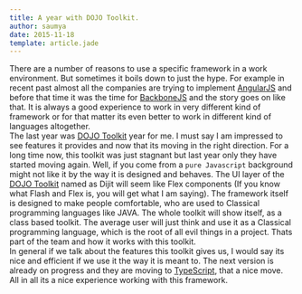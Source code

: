 ```yaml
---
title: A year with DOJO Toolkit.
author: saumya
date: 2015-11-18
template: article.jade
---
```

There are a number of reasons to use a specific framework in a work environment. But sometimes it boils down to just the hype. For example in recent past almost all the companies are trying to implement [AngularJS][1] and before that time it was the time for [BackboneJS][2] and the story goes on like that. It is always a good experience to work in very different kind of framework or for that matter its even better to work in different kind of languages altogether.          
The last year was [DOJO Toolkit][3] year for me. I must say I am impressed to see features it provides and now that its moving in the right direction. For a long time now, this toolkit was just stagnant but last year only they have started moving again. Well, if you come from a `pure Javascript` background might not like it by the way it is designed and behaves. The UI layer of the [DOJO Toolkit][3] named as Dijit will seem like Flex components (If you know what Flash and Flex is, you will get what I am saying). The framework itself is designed to make people comfortable, who are used to Classical programming languages like JAVA. The whole toolkit will show itself, as a class based toolkit. The average user will just think and use it as a Classical programming language, which is the root of all evil things in a project. Thats part of the team and how it works with this toolkit.          
In general if we talk about the features this toolkit gives us, I would say its nice and efficient if we use it the way it is meant to. The next version is already on progress and they are moving to [TypeScript][4], that a nice move. All in all its a nice experience working with this framework.     





[1]: https://angularjs.org/
[2]: http://backbonejs.org/
[3]: https://dojotoolkit.org/
[4]: http://www.typescriptlang.org/